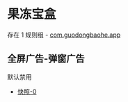 # 果冻宝盒

存在 1 规则组 - [com.guodongbaohe.app](/src/apps/com.guodongbaohe.app.ts)

## 全屏广告-弹窗广告

默认禁用

- [快照-0](https://i.gkd.li/import/13577877)
